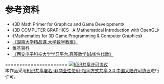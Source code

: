 参考资料
======================
- 《3D Math Primer for Graphics and Game Development》
- 《3D COMPUTER GRAPHICS--A Mathematical Introduction with OpenGL》
- 《Mathematics for 3D Game Programming & Computer Graphics》
- [《湖南大学精品课.大学数学教案》](http://jpkc.hnu.cn/gdsx/zx/slide0000.htm)
- [维基百科](https://zh.wikipedia.org/)
- [《西安电子科技大学学习平台.高等数学&&线性代数》](http://202.117.122.42:8080/maths1/freshmen.html)

======================
<a rel="license" href="http://creativecommons.org/licenses/by-nc-sa/3.0/cn/"><img alt="知识共享许可协议" style="border-width:0" src="https://i.creativecommons.org/l/by-nc-sa/3.0/cn/88x31.png" /></a><br />本作品采用<a rel="license" href="http://creativecommons.org/licenses/by-nc-sa/3.0/cn/">知识共享署名-非商业性使用-相同方式共享 3.0 中国大陆许可协议</a>进行许可。
